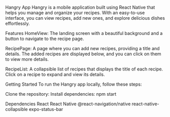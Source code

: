 Hangry App
Hangry is a mobile application built using React Native that helps you manage and organize your recipes. With an easy-to-use interface, you can view recipes, add new ones, and explore delicious dishes effortlessly.

Features
HomeView: The landing screen with a beautiful background and a button to navigate to the recipe page.

RecipePage: A page where you can add new recipes, providing a title and details. The added recipes are displayed below, and you can click on them to view more details.

RecipeList: A collapsible list of recipes that displays the title of each recipe. Click on a recipe to expand and view its details.

Getting Started
To run the Hangry app locally, follow these steps:

Clone the repository:
Install dependencies:
npm start

Dependencies
React
React Native
@react-navigation/native
react-native-collapsible
expo-status-bar
